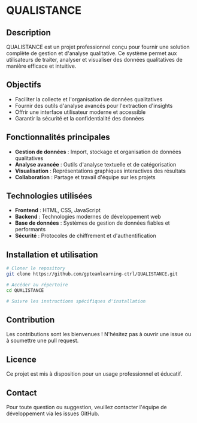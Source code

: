 # QUALISTANCE

## Description

QUALISTANCE est un projet professionnel conçu pour fournir une solution complète de gestion et d'analyse qualitative. Ce système permet aux utilisateurs de traiter, analyser et visualiser des données qualitatives de manière efficace et intuitive.

## Objectifs

- Faciliter la collecte et l'organisation de données qualitatives
- Fournir des outils d'analyse avancés pour l'extraction d'insights
- Offrir une interface utilisateur moderne et accessible
- Garantir la sécurité et la confidentialité des données

## Fonctionnalités principales

- **Gestion de données** : Import, stockage et organisation de données qualitatives
- **Analyse avancée** : Outils d'analyse textuelle et de catégorisation
- **Visualisation** : Représentations graphiques interactives des résultats
- **Collaboration** : Partage et travail d'équipe sur les projets

## Technologies utilisées

- **Frontend** : HTML, CSS, JavaScript
- **Backend** : Technologies modernes de développement web
- **Base de données** : Systèmes de gestion de données fiables et performants
- **Sécurité** : Protocoles de chiffrement et d'authentification

## Installation et utilisation

```bash
# Cloner le repository
git clone https://github.com/gpteamlearning-ctrl/QUALISTANCE.git

# Accéder au répertoire
cd QUALISTANCE

# Suivre les instructions spécifiques d'installation
```

## Contribution

Les contributions sont les bienvenues ! N'hésitez pas à ouvrir une issue ou à soumettre une pull request.

## Licence

Ce projet est mis à disposition pour un usage professionnel et éducatif.

## Contact

Pour toute question ou suggestion, veuillez contacter l'équipe de développement via les issues GitHub.
